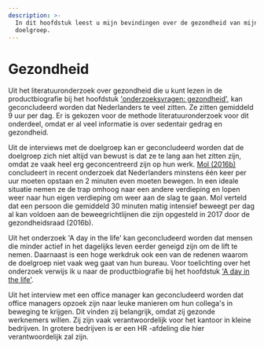 ```yaml
---
description: >-
  In dit hoofdstuk leest u mijn bevindingen over de gezondheid van mijn
  doelgroep.
---
```


# Gezondheid

Uit het literatuuronderzoek over gezondheid die u kunt lezen in de productbiografie bij het hoofdstuk ['onderzoeksvragen: gezondheid'](https://s-sontoidjojo.gitbook.io/productbiografie/designbrief/literatuur-onderzoek/gezondheid-onderzoek/onderzoeksvragen-gezondheid), kan geconcludeerd worden dat Nederlanders te veel zitten. Ze zitten gemiddeld 9 uur per dag. Er is gekozen voor de methode literatuuronderzoek voor dit onderdeel, omdat er al veel informatie is over sedentair gedrag en gezondheid. 

Uit de interviews met de doelgroep kan er geconcludeerd worden dat de doelgroep zich niet altijd van bewust is dat ze te lang aan het zitten zijn, omdat ze vaak heel erg geconcentreerd zijn op hun werk. [Mol \(2016b\)](https://s-sontoidjojo.gitbook.io/productbiografie/designbrief/literatuur-onderzoek/gezondheid-onderzoek/traplopen-bewegen-en-krachtoefening-in-een) concludeert in recent onderzoek dat Nederlanders minstens één keer per uur moeten opstaan en 2 minuten even moeten bewegen. In een ideale situatie nemen ze de trap omhoog naar een andere verdieping en lopen weer naar hun eigen verdieping om weer aan de slag te gaan. Mol verteld dat een persoon die gemiddeld 30 minuten matig intensief beweegt per dag al kan voldoen aan de beweegrichtlijnen die zijn opgesteld in 2017 door de gezondheidsraad \(2016b\).

Uit het onderzoek 'A day in the life' kan geconcludeerd worden dat mensen die minder actief in het dagelijks leven eerder geneigd zijn om de lift te nemen. Daarnaast is een hoge werkdruk ook een van de redenen waarom de doelgroep niet vaak weg gaat van hun bureau. Voor toelichting over het onderzoek verwijs ik u naar de productbiografie bij het hoofdstuk ['A day in the life'](https://s-sontoidjojo.gitbook.io/productbiografie/designbrief/gedrag-onderzoek/a-day-in-the-life).

Uit het interview met een office manager kan geconcludeerd worden dat office managers opzoek zijn naar leuke manieren om hun collega's in beweging te krijgen. Dit vinden zij belangrijk, omdat zij gezonde werknemers willen. Zij zijn vaak verantwoordelijk voor het kantoor in kleine bedrijven. In grotere bedrijven is er een HR -afdeling die hier verantwoordelijk zal zijn.

